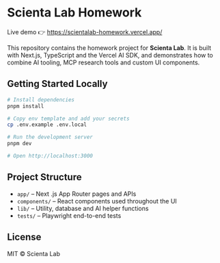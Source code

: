# Scienta Lab Homework

Live demo 👉 <https://scientalab-homework.vercel.app/>

This repository contains the homework project for **Scienta Lab**. It is built with Next.js, TypeScript and the Vercel AI SDK, and demonstrates how to combine AI tooling, MCP research tools and custom UI components.

## Getting Started Locally

```bash
# Install dependencies
pnpm install

# Copy env template and add your secrets
cp .env.example .env.local

# Run the development server
pnpm dev

# Open http://localhost:3000
```

## Project Structure

- `app/` – Next .js App Router pages and APIs
- `components/` – React components used throughout the UI
- `lib/` – Utility, database and AI helper functions
- `tests/` – Playwright end-to-end tests

## License

MIT © Scienta Lab
